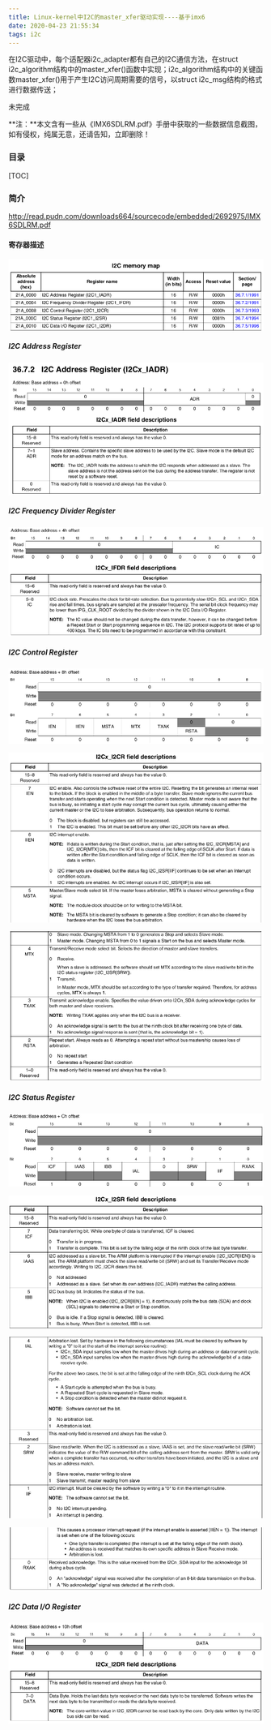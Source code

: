 ```yaml
---
title: Linux-kernel中I2C的master_xfer驱动实现----基于imx6
date: 2020-04-23 21:55:34
tags: i2c
---
```






在I2C驱动中，每个适配器i2c_adapter都有自己的I2C通信方法，在struct i2c_algorithm结构中的master_xfer()函数中实现；i2c_algorithm结构中的关键函数master_xfer()用于产生I2C访问周期需要的信号，以struct i2c_msg结构的格式进行数据传送；

未完成

<!--more-->

**注：**本文含有一些从《IMX6SDLRM.pdf》手册中获取的一些数据信息截图，如有侵权，纯属无意，还请告知，立即删除！



### 目录

[TOC]

### 简介



http://read.pudn.com/downloads664/sourcecode/embedded/2692975/IMX6SDLRM.pdf











#### 寄存器描述

![I2C memory map](Linux-kernel中I2C的master_xfer驱动实现-基于imx6/I2C-memory-map.png)





##### I2C Address Register

![I2C Address Register](Linux-kernel中I2C的master_xfer驱动实现-基于imx6/I2C-Address-Register.png)



##### I2C Frequency Divider Register

![I2C Frequency Divider Register](Linux-kernel中I2C的master_xfer驱动实现-基于imx6/I2C-Frequency-Divider-Register.png)



##### I2C Control Register

![I2C Control Register](Linux-kernel中I2C的master_xfer驱动实现-基于imx6/I2C-Control-Register.png)

![I2Cx_I2CR field descriptions](Linux-kernel中I2C的master_xfer驱动实现-基于imx6/I2Cx_I2CR-field-descriptions.png)

![I2Cx_I2CR field descriptions2](Linux-kernel中I2C的master_xfer驱动实现-基于imx6/I2Cx_I2CR-field-descriptions2.png)



##### I2C Status Register

![I2C Status Register](Linux-kernel中I2C的master_xfer驱动实现-基于imx6/I2C-Status-Register.png)

![I2Cx_I2SR field descriptions](Linux-kernel中I2C的master_xfer驱动实现-基于imx6/I2Cx_I2SR-field-descriptions.png)

![I2Cx_I2SR field descriptions2](Linux-kernel中I2C的master_xfer驱动实现-基于imx6/I2Cx_I2SR-field-descriptions2.png)

![I2Cx_I2SR field descriptions3](Linux-kernel中I2C的master_xfer驱动实现-基于imx6/I2Cx_I2SR-field-descriptions3.png)





##### I2C Data I/O Register

![I2C Data IO Register](Linux-kernel中I2C的master_xfer驱动实现-基于imx6/I2C-Data-IO-Register.png)




